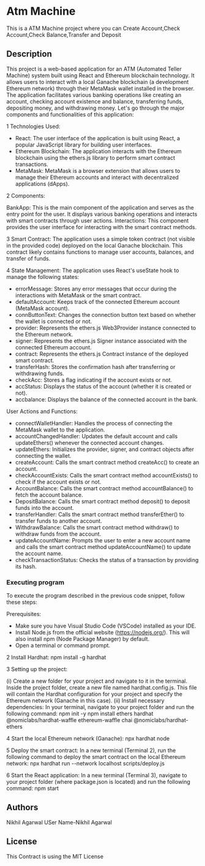 # Atm Machine

This is a ATM Machine project where you can Create Account,Check Account,Check Balance,Transfer and Deposit 

## Description

This project is a web-based application for an ATM (Automated Teller Machine) system built using React and Ethereum blockchain technology. It allows users to interact with a local Ganache blockchain (a development Ethereum network) through their MetaMask wallet installed in the browser. The application facilitates various banking operations like creating an account, checking account existence and balance, transferring funds, depositing money, and withdrawing money. Let's go through the major components and functionalities of this application:

1 Technologies Used:

* React: The user interface of the application is built using React, a popular JavaScript library for building user interfaces.
* Ethereum Blockchain: The application interacts with the Ethereum blockchain using the ethers.js library to perform smart contract transactions.
* MetaMask: MetaMask is a browser extension that allows users to manage their Ethereum accounts and interact with decentralized applications (dApps).
  
2 Components:

BankApp: This is the main component of the application and serves as the entry point for the user. It displays various banking operations and interacts with smart contracts through user actions.
Interactions: This component provides the user interface for interacting with the smart contract methods.

3 Smart Contract:
The application uses a simple token contract (not visible in the provided code) deployed on the local Ganache blockchain. This contract likely contains functions to manage user accounts, balances, and transfer of funds.

4 State Management:
The application uses React's useState hook to manage the following states:

* errorMessage: Stores any error messages that occur during the interactions with MetaMask or the smart contract.
* defaultAccount: Keeps track of the connected Ethereum account (MetaMask account).
* connButtonText: Changes the connection button text based on whether the wallet is connected or not.
* provider: Represents the ethers.js Web3Provider instance connected to the Ethereum network.
* signer: Represents the ethers.js Signer instance associated with the connected Ethereum account.
* contract: Represents the ethers.js Contract instance of the deployed smart contract.
* transferHash: Stores the confirmation hash after transferring or withdrawing funds.
* checkAcc: Stores a flag indicating if the account exists or not.
* accStatus: Displays the status of the account (whether it is created or not).
* accbalance: Displays the balance of the connected account in the bank.
  
User Actions and Functions:

* connectWalletHandler: Handles the process of connecting the MetaMask wallet to the application.
* accountChangedHandler: Updates the default account and calls updateEthers() whenever the connected account changes.
* updateEthers: Initializes the provider, signer, and contract objects after connecting the wallet.
* createAccount: Calls the smart contract method createAcc() to create an account.
* checkAccountExists: Calls the smart contract method accountExists() to check if the account exists or not.
* AccountBalance: Calls the smart contract method accountBalance() to fetch the account balance.
* DepositBalance: Calls the smart contract method deposit() to deposit funds into the account.
* transferHandler: Calls the smart contract method transferEther() to transfer funds to another account.
* WithdrawBalance: Calls the smart contract method withdraw() to withdraw funds from the account.
* updateAccountName: Prompts the user to enter a new account name and calls the smart contract method updateAccountName() to update the account name.
* checkTransactionStatus: Checks the status of a transaction by providing its hash.

### Executing program


To execute the program described in the previous code snippet, follow these steps:

Prerequisites:

* Make sure you have Visual Studio Code (VSCode) installed as your IDE.
* Install Node.js from the official website (https://nodejs.org/). This will also install npm (Node Package Manager) by default.
* Open a terminal or command prompt.

2 Install Hardhat:
npm install -g hardhat

3 Setting up the project:

(i) Create a new folder for your project and navigate to it in the terminal.
Inside the project folder, create a new file named hardhat.config.js. This file will contain the Hardhat configuration for your project and specify the Ethereum network (Ganache in this case).
(ii) Install necessary dependencies:
In your terminal, navigate to your project folder and run the following command:
npm init -y
npm install ethers hardhat @nomiclabs/hardhat-waffle ethereum-waffle chai @nomiclabs/hardhat-ethers

4 Start the local Ethereum network (Ganache):
npx hardhat node

5 Deploy the smart contract:
In a new terminal (Terminal 2), run the following command to deploy the smart contract on the local Ethereum network:
npx hardhat run --network localhost scripts/deploy.js

6 Start the React application:
In a new terminal (Terminal 3), navigate to your project folder (where package.json is located) and run the following command:
npm start


## Authors
Nikhil Agarwal
USer Name-Nikhil Agarwal

## License
This Contract is using the MIT License
